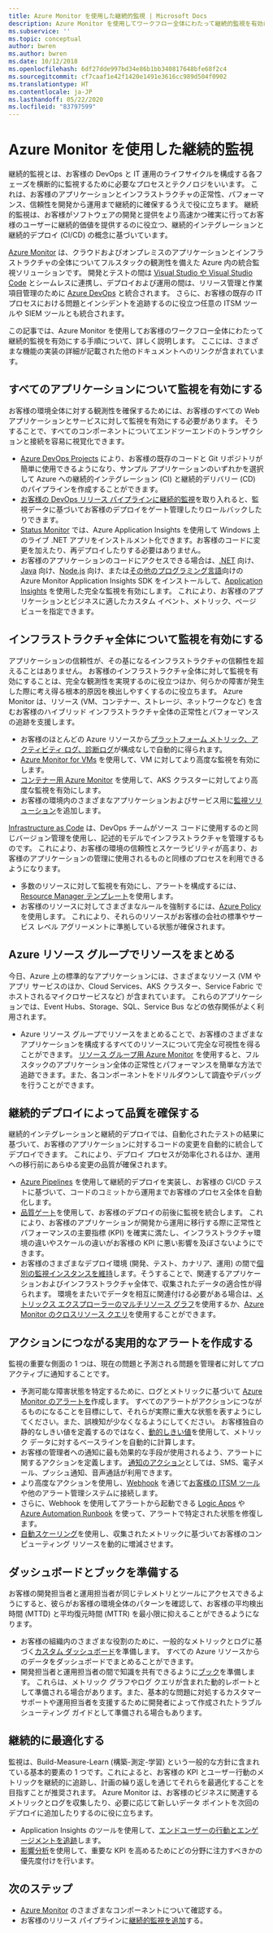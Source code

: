 ```yaml
---
title: Azure Monitor を使用した継続的監視 | Microsoft Docs
description: Azure Monitor を使用してワークフロー全体にわたって継続的監視を有効にする手順について詳しく説明します。
ms.subservice: ''
ms.topic: conceptual
author: bwren
ms.author: bwren
ms.date: 10/12/2018
ms.openlocfilehash: 6df27dde997bd34e86b1bb340817648bfe68f2c4
ms.sourcegitcommit: cf7caaf1e42f1420e1491e3616cc989d504f0902
ms.translationtype: HT
ms.contentlocale: ja-JP
ms.lasthandoff: 05/22/2020
ms.locfileid: "83797599"
---
```

# <a name="continuous-monitoring-with-azure-monitor"></a>Azure Monitor を使用した継続的監視

継続的監視とは、お客様の DevOps と IT 運用のライフサイクルを構成する各フェーズを横断的に監視するために必要なプロセスとテクノロジをいいます。 これは、お客様のアプリケーションとインフラストラクチャの正常性、パフォーマンス、信頼性を開発から運用まで継続的に確保するうえで役に立ちます。 継続的監視は、お客様がソフトウェアの開発と提供をより高速かつ確実に行ってお客様のユーザーに継続的価値を提供するのに役立つ、継続的インテグレーションと継続的デプロイ (CI/CD) の概念に基づいています。

[Azure Monitor](overview.md) は、クラウドおよびオンプレミスのアプリケーションとインフラストラクチャの全体についてフルスタックの観測性を備えた Azure 内の統合監視ソリューションです。 開発とテストの間は [Visual Studio や Visual Studio Code](https://visualstudio.microsoft.com/) とシームレスに連携し、デプロイおよび運用の間は、リリース管理と作業項目管理のために [Azure DevOps](/azure/devops/user-guide/index) と統合されます。 さらに、お客様の既存の IT プロセスにおける問題とインシデントを追跡するのに役立つ任意の ITSM ツールや SIEM ツールとも統合されます。

この記事では、Azure Monitor を使用してお客様のワークフロー全体にわたって継続的監視を有効にする手順について、詳しく説明します。 ここには、さまざまな機能の実装の詳細が記載された他のドキュメントへのリンクが含まれています。


## <a name="enable-monitoring-for-all-your-applications"></a>すべてのアプリケーションについて監視を有効にする
お客様の環境全体に対する観測性を確保するためには、お客様のすべての Web アプリケーションとサービスに対して監視を有効にする必要があります。 そうすることで、すべてのコンポーネントについてエンドツーエンドのトランザクションと接続を容易に視覚化できます。

- [Azure DevOps Projects](../devops-project/overview.md) により、お客様の既存のコードと Git リポジトリが簡単に使用できるようになり、サンプル アプリケーションのいずれかを選択して Azure への継続的インテグレーション (CI) と継続的デリバリー (CD) のパイプラインを作成することができます。
- [お客様の DevOps リリース パイプラインに継続的監視](../azure-monitor/app/continuous-monitoring.md)を取り入れると、監視データに基づいてお客様のデプロイをゲート管理したりロールバックしたりできます。
- [Status Monitor](../azure-monitor/app/monitor-performance-live-website-now.md) では、Azure Application Insights を使用して Windows 上のライブ .NET アプリをインストルメント化できます。お客様のコードに変更を加えたり、再デプロイしたりする必要はありません。
- お客様のアプリケーションのコードにアクセスできる場合は、[.NET](../azure-monitor/learn/quick-monitor-portal.md) 向け、[Java](../azure-monitor/app/java-get-started.md) 向け、[Node.js](../azure-monitor/learn/nodejs-quick-start.md) 向け、または[その他のプログラミング言語](../azure-monitor/app/platforms.md)向けの Azure Monitor Application Insights SDK をインストールして、[Application Insights](../azure-monitor/app/app-insights-overview.md) を使用した完全な監視を有効にします。 これにより、お客様のアプリケーションとビジネスに適したカスタム イベント、メトリック、ページ ビューを指定できます。



## <a name="enable-monitoring-for-your-entire-infrastructure"></a>インフラストラクチャ全体について監視を有効にする
アプリケーションの信頼性が、その基になるインフラストラクチャの信頼性を超えることはありません。 お客様のインフラストラクチャ全体に対して監視を有効にすることは、完全な観測性を実現するのに役立つほか、何らかの障害が発生した際に考え得る根本的原因を検出しやすくするのに役立ちます。 Azure Monitor は、リソース (VM、コンテナー、ストレージ、ネットワークなど) を含むお客様のハイブリッド インフラストラクチャ全体の正常性とパフォーマンスの追跡を支援します。

- お客様のほとんどの Azure リソースから[プラットフォーム メトリック、アクティビティ ログ、診断ログ](platform/data-sources.md)が構成なしで自動的に得られます。
- [Azure Monitor for VMs](insights/vminsights-overview.md) を使用して、VM に対してより高度な監視を有効にします。
-  [コンテナー用 Azure Monitor](insights/container-insights-overview.md) を使用して、AKS クラスターに対してより高度な監視を有効にします。
- お客様の環境内のさまざまなアプリケーションおよびサービス用に[監視ソリューション](insights/solutions-inventory.md)を追加します。


[Infrastructure as Code](/azure/devops/learn/what-is-infrastructure-as-code) は、DevOps チームがソース コードに使用するのと同じバージョン管理を使用し、記述的モデルでインフラストラクチャを管理するものです。 これにより、お客様の環境の信頼性とスケーラビリティが高まり、お客様のアプリケーションの管理に使用されるものと同様のプロセスを利用できるようになります。

-  多数のリソースに対して監視を有効にし、アラートを構成するには、[Resource Manager テンプレート](platform/template-workspace-configuration.md)を使用します。
- お客様のリソースに対してさまざまなルールを強制するには、[Azure Policy](../governance/policy/overview.md) を使用します。 これにより、それらのリソースがお客様の会社の標準やサービス レベル アグリーメントに準拠している状態が確保されます。 


##  <a name="combine-resources-in-azure-resource-groups"></a>Azure リソース グループでリソースをまとめる
今日、Azure 上の標準的なアプリケーションには、さまざまなリソース (VM やアプリ サービスのほか、Cloud Services、AKS クラスター、Service Fabric でホストされるマイクロサービスなど) が含まれています。 これらのアプリケーションでは、Event Hubs、Storage、SQL、Service Bus などの依存関係がよく利用されます。

- Azure リソース グループでリソースをまとめることで、お客様のさまざまなアプリケーションを構成するすべてのリソースについて完全な可視性を得ることができます。 [リソース グループ用 Azure Monitor](../azure-monitor/insights/resource-group-insights.md) を使用すると、フルスタックのアプリケーション全体の正常性とパフォーマンスを簡単な方法で追跡できます。また、各コンポーネントをドリルダウンして調査やデバッグを行うことができます。

## <a name="ensure-quality-through-continuous-deployment"></a>継続的デプロイによって品質を確保する
継続的インテグレーションと継続的デプロイでは、自動化されたテストの結果に基づいて、お客様のアプリケーションに対するコードの変更を自動的に統合してデプロイできます。 これにより、デプロイ プロセスが効率化されるほか、運用への移行前にあらゆる変更の品質が確保されます。


- [Azure Pipelines](/azure/devops/pipelines) を使用して継続的デプロイを実装し、お客様の CI/CD テストに基づいて、コードのコミットから運用までお客様のプロセス全体を自動化します。
- [品質ゲート](/azure/devops/pipelines/release/approvals/gates)を使用して、お客様のデプロイの前後に監視を統合します。 これにより、お客様のアプリケーションが開発から運用に移行する際に正常性とパフォーマンスの主要指標 (KPI) を確実に満たし、インフラストラクチャ環境の違いやスケールの違いがお客様の KPI に悪い影響を及ぼさないようにできます。
- お客様のさまざまなデプロイ環境 (開発、テスト、カナリア、運用) の間で[個別の監視インスタンスを維持](../azure-monitor/app/separate-resources.md)します。そうすることで、関連するアプリケーションおよびインフラストラクチャ全体で、収集されたデータの適合性が得られます。 環境をまたいでデータを相互に関連付ける必要がある場合は、[メトリックス エクスプローラーのマルチリソース グラフ](../azure-monitor/platform/metrics-charts.md)を使用するか、[Azure Monitor のクロスリソース クエリ](log-query/cross-workspace-query.md)を使用することができます。


## <a name="create-actionable-alerts-with-actions"></a>アクションにつながる実用的なアラートを作成する
監視の重要な側面の 1 つは、現在の問題と予測される問題を管理者に対してプロアクティブに通知することです。 

- 予測可能な障害状態を特定するために、ログとメトリックに基づいて [Azure Monitor のアラートを](../azure-monitor/platform/alerts-overview.md)作成します。 すべてのアラートがアクションにつながるものになることを目標にして、それらが実際に重大な状態を表すようにしてください。また、誤検知が少なくなるようにしてください。 お客様独自の静的なしきい値を定義するのではなく、[動的しきい値](platform/alerts-dynamic-thresholds.md)を使用して、メトリック データに対するベースラインを自動的に計算します。 
- お客様の管理者への通知に最も効果的な手段が使用されるよう、アラートに関するアクションを定義します。 [通知のアクション](platform/action-groups.md#create-an-action-group-by-using-the-azure-portal)としては、SMS、電子メール、プッシュ通知、音声通話が利用できます。
- より高度なアクションを使用し、[Webhook](platform/activity-log-alerts-webhook.md) を通じて[お客様の ITSM ツール](platform/itsmc-overview.md)や他のアラート管理システムに接続します。
- さらに、Webhook を使用してアラートから起動できる [Logic Apps](/connectors/custom-connectors/create-webhook-trigger) や [Azure Automation Runbook](../automation/automation-webhooks.md) を使って、アラートで特定された状態を修復します。 
- [自動スケーリング](../azure-monitor/learn/tutorial-autoscale-performance-schedule.md)を使用し、収集されたメトリックに基づいてお客様のコンピューティング リソースを動的に増減させます。

## <a name="prepare-dashboards-and-workbooks"></a>ダッシュボードとブックを準備する
お客様の開発担当者と運用担当者が同じテレメトリとツールにアクセスできるようにすると、彼らがお客様の環境全体のパターンを確認して、お客様の平均検出時間 (MTTD) と平均復元時間 (MTTR) を最小限に抑えることができるようになります。

- お客様の組織内のさまざまな役割のために、一般的なメトリックとログに基づく[カスタム ダッシュボード](../azure-monitor/learn/tutorial-app-dashboards.md)を準備します。 すべての Azure リソースからのデータをダッシュボードでまとめることができます。
- 開発担当者と運用担当者の間で知識を共有できるように[ブック](../azure-monitor/platform/workbooks-overview.md)を準備します。 これらは、メトリック グラフやログ クエリが含まれた動的レポートとして準備される場合があります。また、基本的な問題に対処するカスタマー サポートや運用担当者を支援するために開発者によって作成されたトラブルシューティング ガイドとして準備される場合もあります。

## <a name="continuously-optimize"></a>継続的に最適化する
 監視は、Build-Measure-Learn (構築-測定-学習) という一般的な方針に含まれている基本的要素の 1 つです。これによると、お客様の KPI とユーザー行動のメトリックを継続的に追跡し、計画の繰り返しを通じてそれらを最適化することを目指すことが推奨されます。 Azure Monitor は、お客様のビジネスに関連するメトリックとログを収集したり、必要に応じて新しいデータ ポイントを次回のデプロイに追加したりするのに役に立ちます。

- Application Insights のツールを使用して、[エンドユーザーの行動とエンゲージメントを追跡](../azure-monitor/learn/tutorial-users.md)します。
- [影響分析](../azure-monitor/app/usage-impact.md)を使用して、重要な KPI を高めるためにどの分野に注力すべきかの優先度付けを行います。


## <a name="next-steps"></a>次のステップ

- [Azure Monitor](overview.md) のさまざまなコンポーネントについて確認する。
- お客様のリリース パイプラインに[継続的監視を追加](../azure-monitor/app/continuous-monitoring.md)する。

